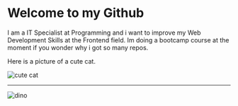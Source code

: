 # Welcome to my Github

I am a IT Specialist at Programming and i want to improve my Web Development Skills at the Frontend field. Im doing a bootcamp course at the moment if you wonder why i got so many repos.

Here is a picture of a cute cat.

![cute cat](https://www.cats.org.uk/uploads/images/featurebox_sidebar_kids/grief-and-loss.jpg)

---

![dino](https://github.com/saadeghi/saadeghi/blob/master/dino.gif?raw=true)
